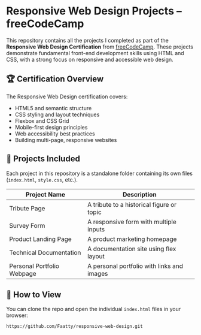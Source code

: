# Responsive Web Design Projects – freeCodeCamp

This repository contains all the projects I completed as part of the **Responsive Web Design Certification** from [freeCodeCamp](https://www.freecodecamp.org/). These projects demonstrate fundamental front-end development skills using HTML and CSS, with a strong focus on responsive and accessible web design.

## 🏆 Certification Overview

The Responsive Web Design certification covers:

- HTML5 and semantic structure
- CSS styling and layout techniques
- Flexbox and CSS Grid
- Mobile-first design principles
- Web accessibility best practices
- Building multi-page, responsive websites

## 📁 Projects Included

Each project in this repository is a standalone folder containing its own files (`index.html`, `style.css`, etc.).

| Project Name                | Description                               
|----------------------------|---------------------------------------------
| Tribute Page               | A tribute to a historical figure or topic   
| Survey Form                | A responsive form with multiple inputs      
| Product Landing Page       | A product marketing homepage                
| Technical Documentation    | A documentation site using flex layout      
| Personal Portfolio Webpage | A personal portfolio with links and images  


## 🚀 How to View

You can clone the repo and open the individual `index.html` files in your browser:
```bash
https://github.com/Faatty/responsive-web-design.git
